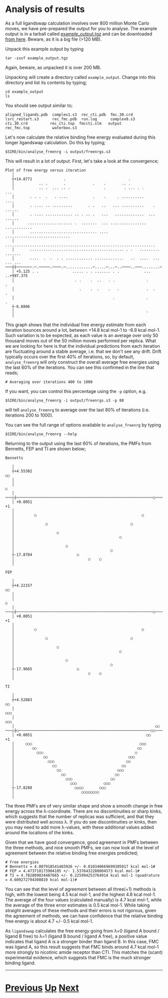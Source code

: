 # Analysis of results

As a full ligandswap calculation involves over 800 million Monte Carlo moves, we have pre-prepared the output for you to analyse. The example output is in a tarball called [example_output.tgz](http://siremol.org/largefiles/example_output.tgz) and can be downloaded [from here](http://siremol.org/largefiles/example_output.tgz). Beware, as it is a big file (>120 MB).

Unpack this example output by typing

```
tar -zxvf example_output.tgz
```

Again, beware, as unpacked it is over 200 MB.

Unpacking will create a directory called `example_output`. Change into this directory and list its contents by typing;

```
cd example_output
ls
```

You should see output similar to;

```
aligned_ligands.pdb  complex1.s3  rec_cti.pdb  fmc.30.crd  
lsrc_restart.s3      rec_fmc.pdb  run.log      complex0.s3
cti.30.crd          rec_cti.top  fmccti.slm   output
rec_fmc.top          waterbox.s3
```

Let's now calculate the relative binding free energy evaluated during this longer ligandswap calculation. Do this by typing;

```
$SIRE/bin/analyse_freenrg -i output/freenrgs.s3
```

This will result in a lot of output. First, let's take a look at the convergence;

```
Plot of free energy versus iteration
   │                                                                            
   ┼+14.8771              .                            .                        
   │           .. .       .            .    .       .. .                        
   │           .. .  ... .. .               .        . ... . .        ...       
   │       . . .  .   . ....           .    .     . ..........        ....      
   │       . .... .. .........       . .   ..   ... ..........    . ......      
   │       . .... ............ .. . .. .   ...   .............  ... ......      
   │      .................... .  .......  ... ................ ............    
   │       .............................. .... .............................    
   │      ...................................................................   
   │       .......................................... . .   ......... .......   
   │       ....  .  .  . . ............ .............   ..  ....  ... ... ...   
───┼┼───────.─.─────.────.─............─.....─...─..────..───........─...─..┼───
   │ +5.125 . .               ..... . . ....... . .           ... ..+997.375    
   │                           . .    .  ..   . .              .           .    
   │                             .    .  .    .   .            .  .        .    
   │                                            .              .           .    
   ┼-6.8806                                                                     
   │                                                           .                
   │                                                                            
```

This graph shows that the individual free energy estimate from each iteration bounces around a lot, between +14.8 kcal mol-1 to -6.9 kcal mol-1. Such variation is to be expected, as each value is an average over only 50 thousand moves out of the 50 million moves performed per replica. What we are looking for here is that the individual predictions from each iteration are fluctuating around a stable average, i.e. that we don't see any drift. Drift typically occurs over the first 40% of iterations, so, by default, `analyse_freenrg` will only construct the overall average free energies using the last 60% of the iterations. You can see this confirmed in the line that reads;

```
# Averaging over iterations 400 to 1000
```

If you want, you can control this percentage using the `-p` option, e.g.

```
$SIRE/bin/analyse_freenrg -i output/freenrgs.s3 -p 80
```

will tell `analyse_freenrg` to average over the last 80% of iterations (i.e. iterations 200 to 1000).

You can see the full range of options available to `analyse_freenrg` by typing

```
$SIRE/bin/analyse_freenrg --help
```

Returning to the output using the last 60% of iterations, the PMFs from Bennetts, FEP and TI are shown below;

```
Bennetts

   │                                                                            
   ┼+4.55302                                                               ○○   
   │                                                                            
   │                                                                   ○        
   │                                                                            
───○┼─────────────────────────────────────────────────────────────○─────────┼───
   │ +0.0051                                                              +1    
   │                                                                            
   │         ○                                               ○                  
   │                                                                            
   │              ○                                     ○                       
   │                                                                            
   │                   ○                                                        
   │                                               ○                            
   │                                                                            
   │                       ○                                                    
   │                                           ○                                
   ┼-17.8784                    ○                                               
   │                                 ○    ○                                     
   │                                                               

FEP

   │                                                                            
   ┼+4.22157                                                               ○○   
   │                                                                            
   │                                                                   ○        
   │                                                                            
───○┼─────────────────────────────────────────────────────────────○─────────┼───
   │ +0.0051                                                              +1    
   │                                                                            
   │         ○                                               ○                  
   │                                                                            
   │              ○                                     ○                       
   │                                                                            
   │                   ○                                                        
   │                                               ○                            
   │                                                                            
   │                       ○                                                    
   │                                           ○                                
   ┼-17.9665                    ○                                               
   │                                 ○    ○                                     
   │                                                                            

TI

   │                                                                            
   ┼+4.52883                                                               ○○   
   │                                                                    ○○○     
   │                                                                 ○○○        
   │                                                               ○○           
───○┼○───────────────────────────────────────────────────────────○○─────────┼───
   │ +0.0051                                                   ○○         +1    
   │     ○○○                                                ○○○                 
   │        ○○                                             ○○                   
   │          ○○○                                         ○                     
   │             ○○                                    ○○○                      
   │               ○○○                                ○○                        
   │                 ○○                             ○○                          
   │                   ○○                         ○○○                           
   │                     ○○                      ○○                             
   │                       ○○○                 ○○                               
   │                         ○○○            ○○○                                 
   ┼-17.8288                   ○○○○       ○○○                                   
   │                              ○○○○○○○○                                      
   │                                                                        
```

The three PMFs are of very similar shape and show a smooth change in free energy across the λ-coordinate. There are no discontinuities or sharp kinks, which suggests that the number of replicas was sufficient, and that they were distributed well across λ. If you do see discontinuities or kinks, then you may need to add more λ-values, with these additional values added around the locations of the kinks.

Given that we have good convergence, good agreement in PMFs between the three methods, and nice smooth PMFs, we can now look at the level of agreement between the relative binding free energies predicted;

```
# Free energies 
# Bennetts = 4.807918541465926 +/- 0.010340669699305017 kcal mol-1#
# FEP = 4.473710173904105 +/- 1.5376432288004573 kcal mol-1#
# TI = 4.782889034487665 +/- 0.225994253764914 kcal mol-1 (quadrature = 4.609272794308819 kcal mol-1)#
```

You can see that the level of agreement between all three(+1) methods is high, with the lowest being 4.5 kcal mol-1, and the highest 4.8 kcal mol-1. The average of the four values (calculated manually) is 4.7 kcal mol-1, while the average of the three error estimates is 0.5 kcal mol-1. While taking straight averages of these methods and their errors is not rigorous, given the agreement of methods, we can have confidence that the relative binding free energy is about 4.7 +/- 0.5 kcal mol-1.

As `ligandswap` calculates the free energy going from λ=0 (ligand A bound / ligand B free) to λ=1 (ligand B bound / ligand A free), a positive value indicates that ligand A is a stronger binder than ligand B. In this case, FMC was ligand A, so this result suggests that FMC binds around 4.7 kcal mol-1 more strongly to nicotinic amide receptor than CTI. This matches the (scant) experimental evidence, which suggests that FMC is the much stronger binding ligand.

***

# [Previous](options.md) [Up](README.md) [Next](visualisation.md)
